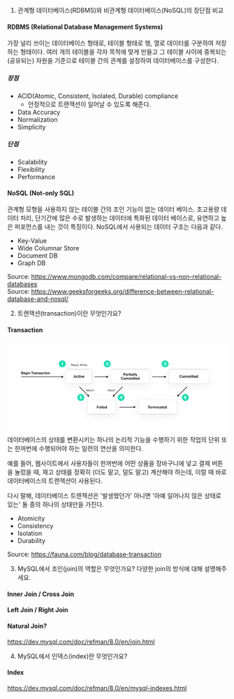 1. 관계형 데이터베이스(RDBMS)와 비관계형 데이터베이스(NoSQL)의 장단점 비교

#### RDBMS (Relational Database Management Systems)
가장 널리 쓰이는 데이터베이스 형태로, 테이블 형태로 행, 열로 데이터를 구분하여 저장하는 형태이다.
여러 개의 테이블을 각자 목적에 맞게 만들고 그 테이블 사이에 중복되는 (공유되는) 자원을 기준으로
테이블 간의 관계를 설정하여 데이터베이스를 구성한다.

##### 장점
- ACID(Atomic, Consistent, Isolated, Durable) compliance
  - 안정적으로 트랜잭션이 일어날 수 있도록 해준다.
- Data Accuracy
- Normalization
- Simplicity

##### 단점
- Scalability
- Flexibility
- Performance


#### NoSQL (Not-only SQL)
관계형 모형을 사용하지 않는 테이블 간의 조인 기능이 없는 데이터 베이스.
초고용량 데이터 처리, 단기간에 많은 수로 발생하는 데이터에 특화된 데이터 베이스로,
유연하고 높은 퍼포먼스를 내는 것이 특징이다.
NoSQL에서 사용되는 데이터 구조는 다음과 같다.
- Key-Value
- Wide Columnar Store
- Document DB
- Graph DB

Source: https://www.mongodb.com/compare/relational-vs-non-relational-databases      
Source: https://www.geeksforgeeks.org/difference-between-relational-database-and-nosql/

2. 트랜잭션(transaction)이란 무엇인가요?

#### Transaction
![img.png](img.png)
데이터베이스의 상태를 변환시키는 하나의 논리적 기능을 수행하기 위한 작업의 단위
또는 한꺼번에 수행되어야 하는 일련의 연산을 의미한다.

예를 들어, 웹사이트에서 사용자들이 한꺼번에 어떤 상품을 장바구니에 넣고 결제 버튼을 눌렀을 때,
재고 상태를 정확히 (더도 말고, 덜도 말고) 계산해야 하는데, 이럴 때 바로 데이터베이스의 트랜잭션이
사용된다.

다시 말해, 데이터베이스 트랜잭션은 '발생했던가' 아니면 '아예 일어나지 않은 상태로 있는' 
둘 중의 하나의 상태만을 가진다.

- Atomicity
- Consistency
- Isolation
- Durability

Source: https://fauna.com/blog/database-transaction

3. MySQL에서 조인(join)의 역할은 무엇인가요? 다양한 join의 방식에 대해 설명해주세요.

#### Inner Join / Cross Join

#### Left Join / Right Join

#### Natural Join?


https://dev.mysql.com/doc/refman/8.0/en/join.html

4. MySQL에서 인덱스(index)란 무엇인가요?

#### Index


https://dev.mysql.com/doc/refman/8.0/en/mysql-indexes.html